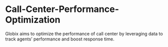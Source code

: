 # Call-Center-Performance-Optimization
Globix aims to optimize the performance of call center by leveraging data to track agents’ performance and boost response time.
